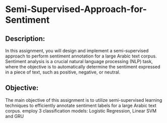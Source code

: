 # Semi-Supervised-Approach-for-Sentiment
## Description:
In this assignment, you will design and implement a semi-supervised
approach to perform sentiment annotation for a large Arabic text corpus.
Sentiment analysis is a crucial natural language processing (NLP) task,
where the objective is to automatically determine the sentiment expressed
in a piece of text, such as positive, negative, or neutral.
## Objective:
The main objective of this assignment is to utilize semi-supervised learning
techniques to efficiently annotate sentiment labels for a large Arabic text
corpus.
employ 3 classification models:
Logistic Regression, Linear SVM and GRU
